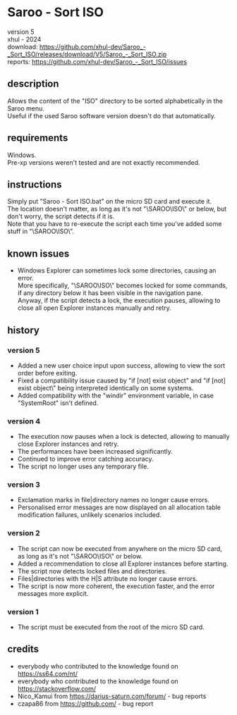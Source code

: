 # Saroo - Sort ISO
version 5\
xhul - 2024\
download: https://github.com/xhul-dev/Saroo_-_Sort_ISO/releases/download/V5/Saroo_-_Sort_ISO.zip
\
reports: https://github.com/xhul-dev/Saroo_-_Sort_ISO/issues

## description

Allows the content of the "ISO" directory to be sorted alphabetically in the Saroo menu.\
Useful if the used Saroo software version doesn't do that automatically.

## requirements

Windows.\
Pre-xp versions weren't tested and are not exactly recommended.

## instructions

Simply put "Saroo - Sort ISO.bat" on the micro SD card and execute it.\
The location doesn't matter, as long as it's not "\SAROO\ISO\\" or below, but don't worry, the script detects if it is.\
Note that you have to re-execute the script each time you've added some stuff in "\SAROO\ISO\\".

## known issues

- Windows Explorer can sometimes lock some directories, causing an error.\
More specifically, "\SAROO\ISO\\" becomes locked for some commands, if any directory below it has been visible in the navigation pane.\
Anyway, if the script detects a lock, the execution pauses, allowing to close all open Explorer instances manually and retry.

## history

### version 5

- Added a new user choice input upon success, allowing to view the sort order before exiting.
- Fixed a compatibility issue caused by "if [not] exist object" and "if [not] exist object\\" being interpreted identically on some systems.
- Added compatibility with the "windir" environment variable, in case "SystemRoot" isn't defined.

### version 4

- The execution now pauses when a lock is detected, allowing to manually close Explorer instances and retry.
- The performances have been increased significantly.
- Continued to improve error catching accuracy.
- The script no longer uses any temporary file.

### version 3

- Exclamation marks in file|directory names no longer cause errors.
- Personalised error messages are now displayed on all allocation table modification failures, unlikely scenarios included.

### version 2

- The script can now be executed from anywhere on the micro SD card, as long as it's not "\SAROO\ISO\\" or below.
- Added a recommendation to close all Explorer instances before starting.
- The script now detects locked files and directories.
- Files|directories with the H|S attribute no longer cause errors.
- The script is now more coherent, the execution faster, and the error messages more explicit.

### version 1

- The script must be executed from the root of the micro SD card.

## credits

- everybody who contributed to the knowledge found on https://ss64.com/nt/
- everybody who contributed to the knowledge found on https://stackoverflow.com/
- Nico_Kamui from https://darius-saturn.com/forum/ - bug reports
- czapa86 from https://github.com/ - bug report
